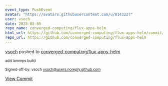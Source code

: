 ```yaml
---
event_type: PushEvent
avatar: "https://avatars.githubusercontent.com/u/814322?"
user: vsoch
date: 2025-05-05
repo_name: converged-computing/flux-apps-helm
html_url: https://github.com/converged-computing/flux-apps-helm/commit/fb08afb8bbf595561996d1ad7792405fbf7ebcac
repo_url: https://github.com/converged-computing/flux-apps-helm
---
```


<a href='https://github.com/vsoch' target='_blank'>vsoch</a> pushed to <a href='https://github.com/converged-computing/flux-apps-helm' target='_blank'>converged-computing/flux-apps-helm</a>

<small>add lammps build

Signed-off-by: vsoch <vsoch@users.noreply.github.com></small>

<a href='https://github.com/converged-computing/flux-apps-helm/commit/fb08afb8bbf595561996d1ad7792405fbf7ebcac' target='_blank'>View Commit</a>